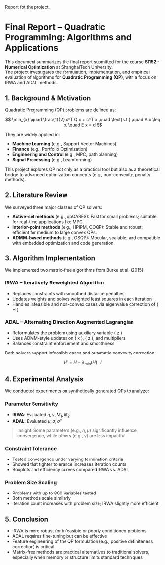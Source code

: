 Report fot the project.

# Final Report – Quadratic Programming: Algorithms and Applications

This document summarizes the final report submitted for the course **SI152 - Numerical Optimization** at ShanghaiTech University.  
The project investigates the formulation, implementation, and empirical evaluation of algorithms for **Quadratic Programming (QP)**, with a focus on IRWA and ADAL methods.


## 1. Background & Motivation

Quadratic Programming (QP) problems are defined as:

$$
\min_{x} \quad \frac{1}{2} x^T Q x + c^T x \quad \text{s.t.} \quad A x \leq b, \quad E x = d
$$

They are widely applied in:
- **Machine Learning** (e.g., Support Vector Machines)
- **Finance** (e.g., Portfolio Optimization)
- **Engineering and Control** (e.g., MPC, path planning)
- **Signal Processing** (e.g., beamforming)

This project explores QP not only as a practical tool but also as a theoretical bridge to advanced optimization concepts (e.g., non-convexity, penalty methods).

## 2. Literature Review

We surveyed three major classes of QP solvers:

- **Active-set methods** (e.g., qpOASES): Fast for small problems; suitable for real-time applications like MPC.
- **Interior-point methods** (e.g., HPIPM, OOQP): Stable and robust; efficient for medium to large convex QPs.
- **ADMM-based methods** (e.g., OSQP): Modular, scalable, and compatible with embedded optimization and code generation.

## 3. Algorithm Implementation

We implemented two matrix-free algorithms from Burke et al. (2015):

### IRWA – Iteratively Reweighted Algorithm

- Replaces constraints with smoothed distance penalties
- Updates weights and solves weighted least squares in each iteration
- Handles infeasible and non-convex cases via eigenvalue correction of \( H \)

### ADAL – Alternating Direction Augmented Lagrangian

- Reformulates the problem using auxiliary variable \( z \)
- Uses ADMM-style updates on \( x \), \( z \), and multipliers
- Balances constraint enforcement and smoothness

Both solvers support infeasible cases and automatic convexity correction:

$$
H' = H - \lambda_{\min}(H) \cdot I
$$

## 4. Experimental Analysis

We conducted experiments on synthetically generated QPs to analyze:

### Parameter Sensitivity
- **IRWA**: Evaluated $\eta, \gamma, M_1, M_2$
- **ADAL**: Evaluated $\mu, \sigma, \sigma''$

> Insight: Some parameters (e.g., $\eta, \mu$) significantly influence convergence, while others (e.g., $\gamma$) are less impactful.

### Constraint Tolerance
- Tested convergence under varying termination criteria
- Showed that tighter tolerance increases iteration counts
- Boxplots and efficiency curves compared IRWA vs. ADAL

### Problem Size Scaling
- Problems with up to 800 variables tested
- Both methods scale similarly
- Iteration count increases with problem size; IRWA slightly more efficient

## 5. Conclusion

- IRWA is more robust for infeasible or poorly conditioned problems
- ADAL requires fine-tuning but can be effective
- Feature engineering of the QP formulation (e.g., positive definiteness correction) is critical
- Matrix-free methods are practical alternatives to traditional solvers, especially when memory or structure limits standard techniques

